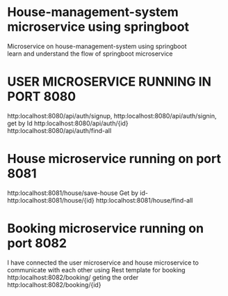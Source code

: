 # House-management-system microservice using springboot
Microservice on house-management-system
using springboot  
learn and understand the flow of springboot microservice

# USER MICROSERVICE RUNNING IN PORT 8080  
http:localhost:8080/api/auth/signup,
http:localhost:8080/api/auth/signin,
get by Id  http:localhost:8080/api/auth/{id}
http:localhost:8080/api/auth/find-all
# House microservice running on port 8081
http:localhost:8081/house/save-house
Get by id- http:localhost:8081/house/{id}
http:localhost:8081/house/find-all

# Booking microservice running on port 8082
I have connected the user microservice and house microservice
to communicate with each other using Rest template
for booking http:localhost:8082/booking/
geting the order http:localhost:8082/booking/{id}




